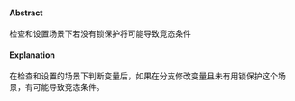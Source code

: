 #### Abstract
检查和设置场景下若没有锁保护将可能导致竞态条件

#### Explanation
在检查和设置的场景下判断变量后，如果在分支修改变量且未有用锁保护这个场景，有可能导致竞态条件。